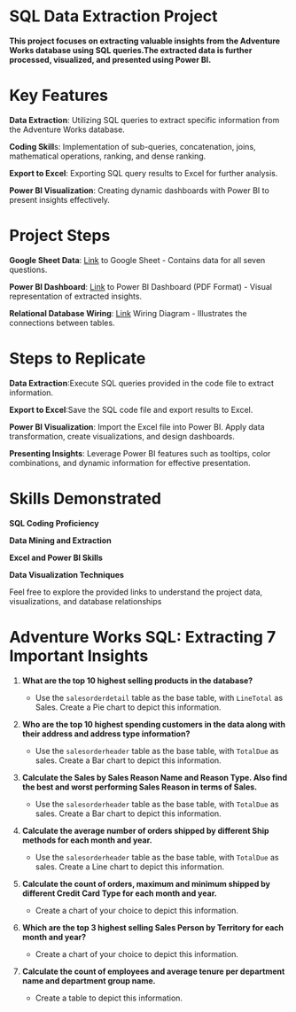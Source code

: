 # SQL Data Extraction Project
  
 **This project focuses on extracting valuable insights from the Adventure Works database using SQL queries.The extracted data is further processed, visualized, and presented using Power BI.**

# Key Features
**Data Extraction**: Utilizing SQL queries to extract specific information from the Adventure Works database.

**Coding Skill**s: Implementation of sub-queries, concatenation, joins, mathematical operations, ranking, and dense ranking.

**Export to Excel**: Exporting SQL query results to Excel for further analysis.

**Power BI Visualization**: Creating dynamic dashboards with Power BI to present insights effectively.

# Project Steps
**Google Sheet Data**: [Link](https://docs.google.com/spreadsheets/d/17-x9ozWj16JIQFqjRKWPnqndIJGfWqTi/edit?usp=sharing&ouid=101082540720314963908&rtpof=true&sd=true) to Google Sheet - Contains data for all seven questions.

**Power BI Dashboard**: [Link](https://drive.google.com/file/d/1QLEpVT0yPT9-yLHDkpaskiL_158c0qee/view?usp=sharing) to Power BI Dashboard (PDF Format) - Visual representation of extracted insights.

**Relational Database Wiring**: [Link](https://drive.google.com/file/d/1NAGZs3hk9nRK219rd3zZvN28oMHmYqSL/view?usp=sharing)  Wiring Diagram - Illustrates the connections between tables.

# Steps to Replicate
**Data Extraction**:Execute SQL queries provided in the code file to extract information.

**Export to Excel**:Save the SQL code file and export results to Excel.

**Power BI Visualization**: Import the Excel file into Power BI. Apply data transformation, create visualizations, and design dashboards.

**Presenting Insights**: Leverage Power BI features such as tooltips, color combinations, and dynamic information for effective presentation.

# Skills Demonstrated
**SQL Coding Proficiency**

**Data Mining and Extraction**

**Excel and Power BI Skills**

**Data Visualization Techniques**



Feel free to explore the provided links to understand the project data, visualizations, and database relationships



# Adventure Works SQL: Extracting 7 Important Insights  

1. **What are the top 10 highest selling products in the database?**
   - Use the `salesorderdetail` table as the base table, with `LineTotal` as Sales. Create a Pie chart to depict this information.

2. **Who are the top 10 highest spending customers in the data along with their address and address type information?**
   - Use the `salesorderheader` table as the base table, with `TotalDue` as sales. Create a Bar chart to depict this information.

3. **Calculate the Sales by Sales Reason Name and Reason Type. Also find the best and worst performing Sales Reason in terms of Sales.**
   - Use the `salesorderheader` table as the base table, with `TotalDue` as sales. Create a Bar chart to depict this information.

4. **Calculate the average number of orders shipped by different Ship methods for each month and year.**
   - Use the `salesorderheader` table as the base table, with `TotalDue` as sales. Create a Line chart to depict this information.

5. **Calculate the count of orders, maximum and minimum shipped by different Credit Card Type for each month and year.**
   - Create a chart of your choice to depict this information.

6. **Which are the top 3 highest selling Sales Person by Territory for each month and year?**
   - Create a chart of your choice to depict this information.

7. **Calculate the count of employees and average tenure per department name and department group name.**
   - Create a table to depict this information.



